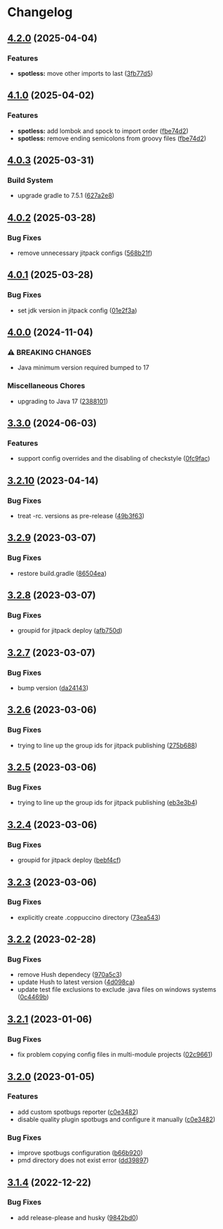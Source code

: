 # Changelog

## [4.2.0](https://github.com/mxenabled/coppuccino/compare/4.1.0...4.2.0) (2025-04-04)


### Features

* **spotless:** move other imports to last ([3fb77d5](https://github.com/mxenabled/coppuccino/commit/3fb77d57c2bc0ceacb5c2bfcd39c62e0898e9b9b))

## [4.1.0](https://github.com/mxenabled/coppuccino/compare/4.0.3...4.1.0) (2025-04-02)


### Features

* **spotless:** add lombok and spock to import order ([fbe74d2](https://github.com/mxenabled/coppuccino/commit/fbe74d214112b0201b391b11b39bbb955b64254b))
* **spotless:** remove ending semicolons from groovy files ([fbe74d2](https://github.com/mxenabled/coppuccino/commit/fbe74d214112b0201b391b11b39bbb955b64254b))

## [4.0.3](https://github.com/mxenabled/coppuccino/compare/4.0.2...4.0.3) (2025-03-31)


### Build System

* upgrade gradle to 7.5.1 ([627a2e8](https://github.com/mxenabled/coppuccino/commit/627a2e8c34c16b3da304b30b6fb108449e4dbd29))

## [4.0.2](https://github.com/mxenabled/coppuccino/compare/4.0.1...4.0.2) (2025-03-28)


### Bug Fixes

* remove unnecessary jitpack configs ([568b21f](https://github.com/mxenabled/coppuccino/commit/568b21f6b8fc3994a533baa7dfb146d7e286c6c5))

## [4.0.1](https://github.com/mxenabled/coppuccino/compare/4.0.0...4.0.1) (2025-03-28)


### Bug Fixes

* set jdk version in jitpack config ([01e2f3a](https://github.com/mxenabled/coppuccino/commit/01e2f3a0b8246667d576214b1aef337ff530d52f))

## [4.0.0](https://github.com/mxenabled/coppuccino/compare/3.3.0...4.0.0) (2024-11-04)


### ⚠ BREAKING CHANGES

* Java minimum version required bumped to 17

### Miscellaneous Chores

* upgrading to Java 17 ([2388101](https://github.com/mxenabled/coppuccino/commit/23881011375f246b3a09d54ab17280f014f267ae))

## [3.3.0](https://github.com/mxenabled/coppuccino/compare/3.2.10...3.3.0) (2024-06-03)


### Features

* support config overrides and the disabling of checkstyle ([0fc9fac](https://github.com/mxenabled/coppuccino/commit/0fc9facc002a3e24154ead7d60530b1e35800c3d))

## [3.2.10](https://github.com/mxenabled/coppuccino/compare/3.2.9...3.2.10) (2023-04-14)


### Bug Fixes

* treat -rc. versions as pre-release ([49b3f63](https://github.com/mxenabled/coppuccino/commit/49b3f63f286efe3f8a8085f51ba21de22ccb1310))

## [3.2.9](https://github.com/mxenabled/coppuccino/compare/3.2.8...3.2.9) (2023-03-07)


### Bug Fixes

* restore build.gradle ([86504ea](https://github.com/mxenabled/coppuccino/commit/86504ea9754f7208bc7e98c1ef8a0b144cf579ec))

## [3.2.8](https://github.com/mxenabled/coppuccino/compare/3.2.7...3.2.8) (2023-03-07)


### Bug Fixes

* groupid for jitpack deploy ([afb750d](https://github.com/mxenabled/coppuccino/commit/afb750d099f5ba7cf3f0b3291e17844c4fd17a5d))

## [3.2.7](https://github.com/mxenabled/coppuccino/compare/3.2.6...3.2.7) (2023-03-07)


### Bug Fixes

* bump version ([da24143](https://github.com/mxenabled/coppuccino/commit/da24143c1b8fca369170a336cfd632b99bc641a9))

## [3.2.6](https://github.com/mxenabled/coppuccino/compare/3.2.5...3.2.6) (2023-03-06)


### Bug Fixes

* trying to line up the group ids for jitpack publishing ([275b688](https://github.com/mxenabled/coppuccino/commit/275b688b3fa9cdfce90463ea482a69f6f284be3e))

## [3.2.5](https://github.com/mxenabled/coppuccino/compare/3.2.4...3.2.5) (2023-03-06)


### Bug Fixes

* trying to line up the group ids for jitpack publishing ([eb3e3b4](https://github.com/mxenabled/coppuccino/commit/eb3e3b462f79a3f2690fdd44c30f3306702a4c74))

## [3.2.4](https://github.com/mxenabled/coppuccino/compare/3.2.3...3.2.4) (2023-03-06)


### Bug Fixes

* groupid for jitpack deploy ([bebf4cf](https://github.com/mxenabled/coppuccino/commit/bebf4cf024c1800270c531732218a7788e83111f))

## [3.2.3](https://github.com/mxenabled/coppuccino/compare/3.2.2...3.2.3) (2023-03-06)


### Bug Fixes

* explicitly create .coppuccino directory ([73ea543](https://github.com/mxenabled/coppuccino/commit/73ea5437bbe7e4aa6a2f7b53cbaaf713f1a1cef6))

## [3.2.2](https://github.com/mxenabled/coppuccino/compare/3.2.1...3.2.2) (2023-02-28)


### Bug Fixes

* remove Hush dependecy ([970a5c3](https://github.com/mxenabled/coppuccino/commit/970a5c3d7c4ae61af8845f1491f400fd429aed44))
* update Hush to latest version ([4d098ca](https://github.com/mxenabled/coppuccino/commit/4d098ca58a212d4d765b0a0f977b693e693ae5df))
* update test file exclusions to exclude .java files on windows systems ([0c4469b](https://github.com/mxenabled/coppuccino/commit/0c4469b92f3379ce409b293e76f853188c61b5dd))

## [3.2.1](https://github.com/mxenabled/coppuccino/compare/3.2.0...3.2.1) (2023-01-06)


### Bug Fixes

* fix problem copying config files in multi-module projects ([02c9661](https://github.com/mxenabled/coppuccino/commit/02c96618a4b2069ecf168a4dbec2b53b797f56a7))

## [3.2.0](https://github.com/mxenabled/coppuccino/compare/3.1.4...3.2.0) (2023-01-05)


### Features

* add custom spotbugs reporter ([c0e3482](https://github.com/mxenabled/coppuccino/commit/c0e34827c09cdb1aa710f49ba727226079453778))
* disable quality plugin spotbugs and configure it manually ([c0e3482](https://github.com/mxenabled/coppuccino/commit/c0e34827c09cdb1aa710f49ba727226079453778))


### Bug Fixes

* improve spotbugs configuration ([b66b920](https://github.com/mxenabled/coppuccino/commit/b66b920079c4675f4aacec64a71411b8a4dfecee))
* pmd directory does not exist error ([dd39897](https://github.com/mxenabled/coppuccino/commit/dd39897e3db4e8e2dfc62b23f4784f5dd4d88616))

## [3.1.4](https://github.com/mxenabled/coppuccino/compare/3.1.3...3.1.4) (2022-12-22)


### Bug Fixes

* add release-please and husky ([9842bd0](https://github.com/mxenabled/coppuccino/commit/9842bd0865ab83bd551a98f7fa5fd542b68e4424))
